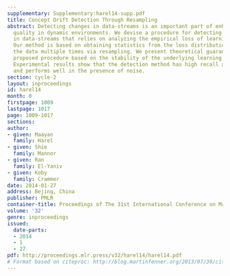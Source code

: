 ```yaml
---
supplementary: Supplementary:harel14-supp.pdf
title: Concept Drift Detection Through Resampling
abstract: Detecting changes in data-streams is an important part of enhancing learning
  quality in dynamic environments. We devise a procedure for detecting concept drifts
  in data-streams that relies on analyzing the empirical loss of learning algorithms.
  Our method is based on obtaining statistics from the loss distribution by reusing
  the data multiple times via resampling. We present theoretical guarantees for the
  proposed procedure based on the stability of the underlying learning algorithms.
  Experimental results show that the detection method has high recall and precision,
  and performs well in the presence of noise.
section: cycle-2
layout: inproceedings
id: harel14
month: 0
firstpage: 1009
lastpage: 1017
page: 1009-1017
sections: 
author:
- given: Maayan
  family: Harel
- given: Shie
  family: Mannor
- given: Ran
  family: El-Yaniv
- given: Koby
  family: Crammer
date: 2014-01-27
address: Bejing, China
publisher: PMLR
container-title: Proceedings of The 31st International Conference on Machine Learning
volume: '32'
genre: inproceedings
issued:
  date-parts:
  - 2014
  - 1
  - 27
pdf: http://proceedings.mlr.press/v32/harel14/harel14.pdf
# Format based on citeproc: http://blog.martinfenner.org/2013/07/30/citeproc-yaml-for-bibliographies/
---
```

